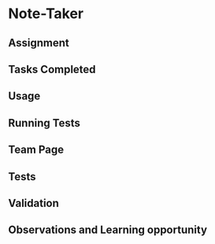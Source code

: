 # Note-Taker

## Assignment


## Tasks Completed
 

## Usage


## Running Tests


## Team Page



## Tests



## Validation



## Observations and Learning opportunity


